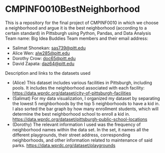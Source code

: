 # CMPINF0010BestNeighborhood
This is a repository for the final project of CMPINF0010 in which we choose a neighborhood and argue it is the best neighborhood (according to a certain standard) in Pittsburgh using Python, Pandas, and Data Analysis
Team name: Big Idea Buddies
Team members and their email address:
- Salimat Shonekan: sas739@pitt.edu
- Alice Wen: alw285@pitt.edu
- Dorothy Crow: doc65@pitt.edu
- David Zapata: daz64@pitt.edu

Description and links to the datasets used
- (Alice) This dataset includes various facilities in Pittsburgh, including pools. It includes the neighborhood associated with each facility: https://data.wprdc.org/dataset/city-of-pittsburgh-facilities 
- (Salimat) For my data visualization, I organized my dataset by separating the lowest 5 neighborhoods by the top 5 neighborhoods to have a kid in. I also sorted the bar graph by how many enrollment students, which will determine the best neighborhood school to enroll a kid in. 
https://data.wprdc.org/dataset/pittsburgh-public-school-locations 
- (Dorothy) The relevant information I used was the frequency of neighborhood names within the data set. In the set, it names all the different playgrounds, their street address, corresponding neighborhoods, and other information related to maintenance of said parks. 
https://data.wprdc.org/dataset/playgrounds
